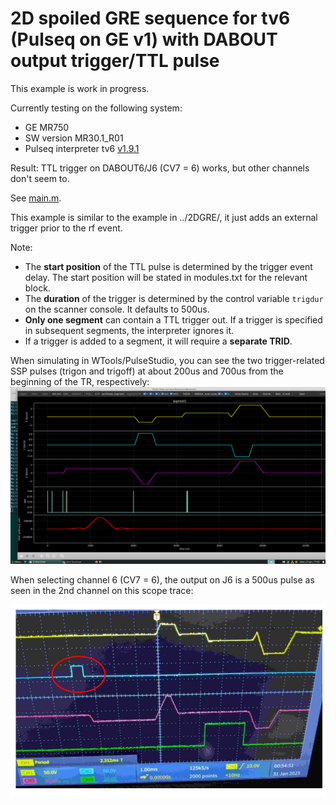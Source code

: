# 2D spoiled GRE sequence for tv6 (Pulseq on GE v1) with DABOUT output trigger/TTL pulse

This example is work in progress.

Currently testing on the following system:
* GE MR750 
* SW version MR30.1_R01
* Pulseq interpreter tv6 [v1.9.1](https://github.com/jfnielsen/TOPPEpsdSourceCode/releases/tag/v1.9.1)

Result: TTL trigger on DABOUT6/J6 (CV7 = 6) works, but other channels don't seem to.

See [main.m](main.m).

This example is similar to the example in ../2DGRE/, it just adds an external trigger 
prior to the rf event.

Note:
* The **start position** of the TTL pulse is determined by the trigger event delay.
  The start position will be stated in modules.txt for the relevant block.
* The **duration** of the trigger is determined by the control variable `trigdur` on the scanner console.
  It defaults to 500us.
* **Only one segment** can contain a TTL trigger out. If a trigger is specified in subsequent segments,
  the interpreter ignores it.
* If a trigger is added to a segment, it will require a **separate TRID**.

When simulating in WTools/PulseStudio, you can see the two trigger-related SSP pulses 
(trigon and trigoff)
at about 200us and 700us from the beginning of the TR, respectively:
![Pulse Studio](pulsestudio.png)

When selecting channel 6 (CV7 = 6), the output on J6 is a 500us pulse as seen in the 2nd channel on this scope trace:

![Oscilloscope](scope.jpg)

